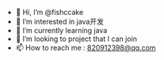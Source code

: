 - 👋 Hi, I’m @fishccake
- 👀 I’m interested in java开发 
- 🌱 I’m currently learning java
- 💞️ I’m looking to project that I can join
- 📫 How to reach me : 820912398@qq.com

<!---
fishccake/fishccake is a ✨ special ✨ repository because its `README.md` (this file) appears on your GitHub profile.
You can click the Preview link to take a look at your changes.
--->
